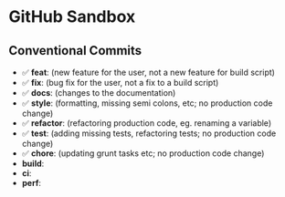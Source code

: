 # GitHub Sandbox

## Conventional Commits

- ✅ **feat**: (new feature for the user, not a new feature for build script)
- ✅ **fix**: (bug fix for the user, not a fix to a build script)
- ✅ **docs**: (changes to the documentation)
- ✅ **style**: (formatting, missing semi colons, etc; no production code change)
- ✅ **refactor**: (refactoring production code, eg. renaming a variable)
- ✅ **test**: (adding missing tests, refactoring tests; no production code change)
- ✅ **chore**: (updating grunt tasks etc; no production code change)
- **build**:
- **ci**:
- **perf**:
